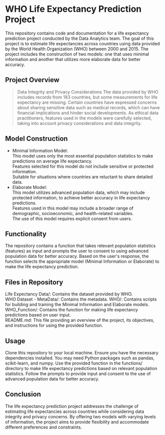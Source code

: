 # WHO Life Expectancy Prediction Project

This repository contains code and documentation for a life expectancy prediction project conducted by the Data Analytics team. The goal of this project is to estimate life expectancies across countries using data provided by the World Health Organization (WHO) between 2000 and 2015. The project includes the construction of two models: one that uses minimal information and another that utilizes more elaborate data for better accuracy.

## Project Overview

 > Data Integrity and Privacy Considerations
The data provided by WHO includes records from 183 countries, but some measurements for life expectancy are missing.
Certain countries have expressed concerns about sharing sensitive data such as medical records, which can have financial implications and hinder social developments.
As ethical data practitioners, features used in the models were carefully selected, taking into account privacy considerations and data integrity.  

## Model Construction  
 - Minimal Information Model:  
This model uses only the most essential population statistics to make predictions on average life expectancy.  
Features selected for this model do not include sensitive or protected information.  
Suitable for situations where countries are reluctant to share detailed data.  
 - Elaborate Model:  
This model utilizes advanced population data, which may include protected information, to achieve better accuracy in life expectancy predictions.  
Features used in this model may include a broader range of demographic, socioeconomic, and health-related variables.  
The use of this model requires explicit consent from users.  

## Functionality
The repository contains a function that takes relevant population statistics (features) as input and prompts the user to consent to using advanced population data for better accuracy.
Based on the user's response, the function selects the appropriate model (Minimal Information or Elaborate) to make the life expectancy prediction.

## Files in Repository

Life Expectancy Data/: Contains the dataset provided by WHO.  
WHO Dataset - MetaData/: Contains the metadata.
WHO/: Contains scripts for building and training the Minimal Information and Elaborate models.  
WHO_Function/: Contains the function for making life expectancy predictions based on user input.  
README.md: This file providing an overview of the project, its objectives, and instructions for using the provided function.  

## Usage

Clone this repository to your local machine.
Ensure you have the necessary dependencies installed. You may need Python packages such as pandas, scikit-learn, and numpy.
Use the provided function in the functions/ directory to make life expectancy predictions based on relevant population statistics.
Follow the prompts to provide input and consent to the use of advanced population data for better accuracy.

## Conclusion

The life expectancy prediction project addresses the challenge of estimating life expectancies across countries while considering data integrity and privacy concerns. By offering two models with varying levels of information, the project aims to provide flexibility and accommodate different preferences and constraints.
